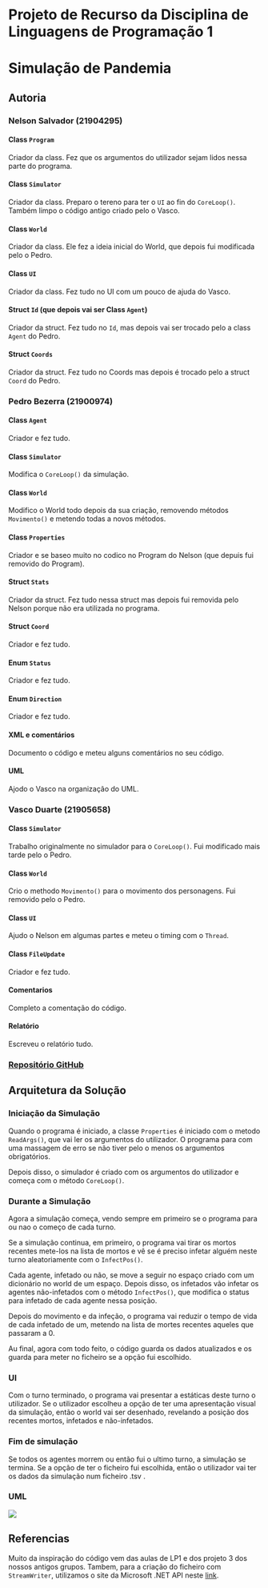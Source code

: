 # Projeto de Recurso da Disciplina de Linguagens de Programação 1

# Simulação de Pandemia

## Autoria

### Nelson Salvador (21904295)

#### Class `Program`

Criador da class. Fez que os argumentos do utilizador sejam lidos nessa parte 
do programa.

#### Class `Simulator`

Criador da class. Preparo o tereno para ter o `UI` ao fin do `CoreLoop()`.
Também limpo o código antigo criado pelo o Vasco.

#### Class `World`

Criador da class. Ele fez a ideia inicial do World, que depois fui modificada
pelo o Pedro.

#### Class `UI`

Criador da class. Fez tudo no UI com um pouco de ajuda do Vasco.

#### Struct `Id` (que depois vai ser Class `Agent`)

Criador da struct. Fez tudo no `Id`, mas depois vai ser trocado pelo a class
`Agent` do Pedro.

#### Struct `Coords`

Criador da struct. Fez tudo no Coords mas depois é trocado pelo a struct
`Coord` do Pedro.

### Pedro Bezerra (21900974)

#### Class `Agent`

Criador e fez tudo.

#### Class `Simulator`

Modifica o `CoreLoop()` da simulação.

#### Class `World`

Modifico o World todo depois da sua criação, removendo métodos `Movimento()`
e metendo todas a novos métodos.

#### Class `Properties`

Criador e se baseo muito no codico no Program do Nelson (que depuis fui removido
do Program).

#### Struct `Stats`

Criador da struct. Fez tudo nessa struct mas depois fui removida pelo Nelson
porque não era utilizada no programa.

#### Struct `Coord`

Criador e fez tudo.

#### Enum `Status`

Criador e fez tudo.

#### Enum `Direction`

Criador e fez tudo.

#### XML e comentários

Documento o código e meteu alguns comentários no seu código.

#### UML 

Ajodo o Vasco na organização do UML.

### Vasco Duarte (21905658)

#### Class `Simulator`

Trabalho originalmente no simulador para o `CoreLoop()`.
Fui modificado mais tarde pelo o Pedro.

#### Class `World`

Crio o methodo `Movimento()` para o movimento dos personagens.
Fui removido pelo o Pedro.

#### Class `UI`

Ajudo o Nelson em algumas partes e meteu o timing com o `Thread`.

#### Class `FileUpdate`

Criador e fez tudo.

#### Comentarios

Completo a comentação do código.

#### Relatório

Escreveu o relatório tudo.

### [Repositório GitHub](https://github.com/NelsonSalvador/Recurso_Lp1)

## Arquitetura da Solução

### Iniciação da Simulação

Quando o programa é iniciado, a classe `Properties` é iniciado com o metodo
`ReadArgs()`, que vai ler os argumentos do utilizador. O programa para com uma
massagem de erro se não tiver pelo o menos os argumentos obrigatórios.

Depois disso, o simulador é criado com os argumentos do utilizador e começa com
o método `CoreLoop()`.

### Durante a Simulação

Agora a simulação começa, vendo sempre em primeiro se o programa para ou nao o 
começo de cada turno. 

Se a simulação continua, em primeiro, o programa vai tirar os mortos recentes
mete-los na lista de mortos e  vê se é preciso infetar alguém neste turno 
aleatoriamente com o `InfectPos()`. 

Cada agente, infetado ou não, se move a seguir no espaço criado com um dicionário 
no world de um espaço. Depois disso, os infetados vão infetar os agentes 
não-infetados com o método `InfectPos()`, que modifica o status para infetado de 
cada agente nessa posição. 

Depois do movimento e da infeção, o programa vai reduzir o tempo de vida de cada
infetado de um, metendo na lista de mortes recentes aqueles que passaram a 0.

Au final, agora com todo feito, o código guarda os dados atualizados e os guarda
para meter no ficheiro se a opção fui escolhido.

### UI

Com o turno terminado, o programa vai presentar a estáticas deste turno o utilizador.
Se o utilizador escolheu a opção de ter uma apresentação visual da simulação, então
o world vai ser desenhado, revelando a posição dos recentes mortos, infetados e
não-infetados.

### Fim de simulação

Se todos os agentes morrem ou então fui o ultimo turno, a simulação se termina.
Se a opção de ter o ficheiro fui escolhida, então o utilizador vai ter os dados
da simulação num ficheiro .tsv .

### UML

![](https://cdn.discordapp.com/attachments/408661070975074304/737090790328893480/UML_LP1_Recurso.png)

## Referencias

Muito da inspiração do código vem das aulas de LP1 e dos projeto 3 dos nossos antigos 
grupos. Tambem, para a criação do ficheiro com `StreamWriter`, utilizamos o site da 
Microsoft .NET API neste [link][link1].

[link1]:https://docs.microsoft.com/en-us/dotnet/api/system.io.streamwriter?view=netcore-3.1
